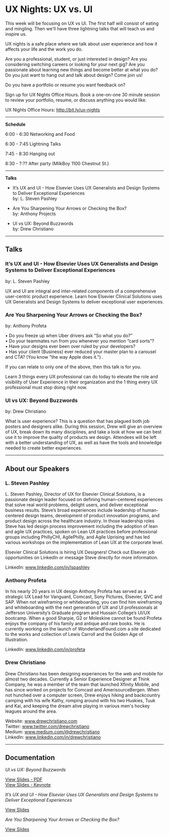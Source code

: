 # UX Nights: UX vs. UI

This week will be focusing on UX vs UI. The first half will consist of eating and mingling. Then we'll have three lightning talks that will teach us and inspire us.

UX nights is a safe place where we talk about user experience and how it affects your life and the work you do.

Are you a professional, student, or just interested in design? Are you considering switching careers or looking for your next gig? Are you passionate about learning new things and become better at what you do? Do you just want to hang out and talk about design? Come join us!

Do you have a portfolio or resume you want feedback on?

Sign up for UX Nights Office Hours. Book a one-on-one 30 minute session to review your portfolio, resume, or discuss anything you would like.

UX Nights Office Hours: http://bit.ly/ux-nights

- - -

**Schedule**

6:00 - 6:30 Networking and Food

6:30 - 7:45 Lightning Talks

7:45 - 8:30 Hanging out

8:30 - ?:?? After party (MilkBoy 1100 Chestnut St.)


- - -

**Talks**

- It’s UX and UI - How Elsevier Uses UX Generalists and Design Systems to Deliver Exceptional Experiences   
  by: L. Steven Pashley

- Are You Sharpening Your Arrows or Checking the Box?   
  by: Anthony Projects

- UI vs UX: Beyond Buzzwords   
  by: Drew Christiano


- - -


## Talks

### It’s UX and UI - How Elsevier Uses UX Generalists and Design Systems to Deliver Exceptional Experiences
by: L. Steven Pashley

UX and UI are integral and inter-related components of a comprehensive user-centric product experience. Learn how Elsevier Clinical Solutions uses UX Generalists and Design Systems to deliver exceptional user experiences.


### Are You Sharpening Your Arrows or Checking the Box?
by: Anthony Profeta

• Do you freeze up when Uber drivers ask “So what you do?”  
• Do your teammates run from you whenever you mention “card sorts”?  
• Have your designs ever been over ruled by your developers?  
• Has your client (Business) ever reduced your master plan to a carousel and CTA? (You know "the way Apple does it.") . 

If you can relate to only one of the above, then this talk is for you.

Learn 3 things every UX professional can do today to elevate the role and visibility of User Experience in their organization and the 1 thing every UX professional must stop doing right now.


### UI vs UX: Beyond Buzzwords
by: Drew Christiano

What is user experience? This is a question that has plagued both job posters and designers alike. During this session, Drew will give an overview of UX, break down its many disciplines, and take a look at how we can best use it to improve the quality of products we design. Attendees will be left with a better understanding of UX, as well as have the tools and knowledge needed to create better experiences.


- - -


## About our Speakers


### L. Steven Pashley

L. Steven Pashley, Director of UX for Elsevier Clinical Solutions, is a passionate design leader focused on defining human-centered experiences that solve real world problems, delight users, and deliver exceptional business results. Steve’s broad experiences include leadership of human-centered design teams, development of product innovation programs, and product design across the healthcare industry. In those leadership roles Steve has led design process improvement including the adoption of lean and agile UX practices, spoken on Lean UX practices before professional groups including PhillyCHI, AgilePhilly, and Agile Uprising and has led various workshops on the implementation of Lean UX at the corporate level.

Elsevier Clinical Solutions is hiring UX Designers! Check out Elsevier job opportunities on LinkedIn or message Steve directly for more information.

LinkedIn: www.linkedin.com/in/lspashley


### Anthony Profeta

In his nearly 20 years in UX design Anthony Profeta has served as a strategic UX Lead for Vanguard, Comcast, Sony Pictures, Elsevier, QVC and SAP.  When not wireframing or whiteboarding, you can find him wireframing and whiteboarding with the next generation of UX and UI professionals at Jefferson University’s Graduate program and Hussain College’s UI/UX bootcamp. When a good Sharpie, G2 or Moleskine cannot be found Profeta enjoys the company of his family  and antique and rare books.
He is currently working on the launch of WonderlandFound.com a site dedicated to the works and collection of Lewis Carroll and the Golden Age of Illustration.

LinkedIn: www.linkedin.com/in/profeta



### Drew Christiano

Drew Christiano has been designing experiences for the web and mobile for almost two decades. Currently a Senior Experience Designer at Think Company, he was a member of the team that launched Xfinity Mobile, and has since worked on projects for Comcast and AmerisourceBergen. When not hunched over a computer screen, Drew enjoys hiking and backcountry camping with his wife Kathy, romping around with his two Huskies, Tuuk and Kai, and keeping the dream alive playing in various men's hockey leagues around the area.

Website:    www.drewchristiano.com  
Twitter:    www.twitter.com/drewchristiano  
Medium:     www.medium.com/@drewchristiano  
LinkedIn:   www.linkedin.com/in/drewchristiano  

- - -

## Documentation

*UI vs UX: Beyond Buzzwords*

[View Slides - PDF](https://www.dropbox.com/s/tgasq1beh12cy6k/UI%20vs%20UX%20-%20Beyond%20Buzzwords.pdf?dl=0)  
[View Slides - Keynote](https://www.dropbox.com/s/m435ndx2h3y0off/UI%20vs%20UX%20-%20Beyond%20Buzzwords.key?dl=0)  


*It’s UX and UI - How Elsevier Uses UX Generalists and Design Systems to Deliver Exceptional Experiences*

[View Slides](#)


*Are You Sharpening Your Arrows or Checking the Box?*

[View Slides](#)


